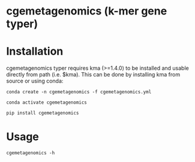 # cgemetagenomics (k-mer gene typer)

# Installation

cgemetagenomics typer requires kma (>=1.4.0) to be installed and usable directly from path (i.e. $kma).
This can be done by installing kma from source or using conda:

`conda create -n cgemetagenomics -f cgemetagenomics.yml`

`conda activate cgemetagenomics`

`pip install cgemetagenomics`

# Usage

`cgemetagenomics -h`
